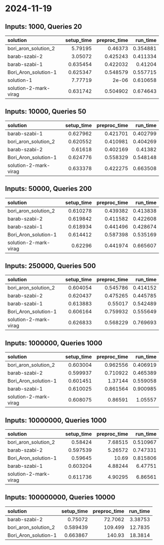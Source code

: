 # 2024-11-19

## Inputs: 1000, Queries 20

| solution              |   setup_time |   preproc_time |   run_time |
|:----------------------|-------------:|---------------:|-----------:|
| bori_aron_solution_2  |     5.79195  |       0.46373  |   0.354881 |
| barab-szabi-2         |     3.05072  |       0.425243 |   0.411334 |
| barab-szabi-1         |     0.635454 |       0.422032 |   0.41204  |
| Bori_Aron_solution-1  |     0.625347 |       0.548579 |   0.557715 |
| solution-1            |     7.77719  |       2e-06    |   0.610658 |
| solution-2-mark-virag |     0.631742 |       0.504902 |   0.674643 |

## Inputs: 10000, Queries 50

| solution              |   setup_time |   preproc_time |   run_time |
|:----------------------|-------------:|---------------:|-----------:|
| barab-szabi-1         |     0.627962 |       0.421701 |   0.402799 |
| bori_aron_solution_2  |     0.620552 |       0.410981 |   0.404269 |
| barab-szabi-2         |     0.61618  |       0.402169 |   0.41382  |
| Bori_Aron_solution-1  |     0.624776 |       0.558329 |   0.548148 |
| solution-2-mark-virag |     0.633378 |       0.422275 |   0.663508 |

## Inputs: 50000, Queries 200

| solution              |   setup_time |   preproc_time |   run_time |
|:----------------------|-------------:|---------------:|-----------:|
| bori_aron_solution_2  |     0.610278 |       0.439382 |   0.413838 |
| barab-szabi-2         |     0.619842 |       0.411582 |   0.422608 |
| barab-szabi-1         |     0.618934 |       0.441496 |   0.428674 |
| Bori_Aron_solution-1  |     0.614412 |       0.587398 |   0.535169 |
| solution-2-mark-virag |     0.62296  |       0.441974 |   0.665607 |

## Inputs: 250000, Queries 500

| solution              |   setup_time |   preproc_time |   run_time |
|:----------------------|-------------:|---------------:|-----------:|
| bori_aron_solution_2  |     0.604054 |       0.545786 |   0.414152 |
| barab-szabi-2         |     0.620437 |       0.475265 |   0.445785 |
| barab-szabi-1         |     0.613883 |       0.55017  |   0.542489 |
| Bori_Aron_solution-1  |     0.606164 |       0.759932 |   0.555649 |
| solution-2-mark-virag |     0.626833 |       0.568229 |   0.769693 |

## Inputs: 1000000, Queries 1000

| solution              |   setup_time |   preproc_time |   run_time |
|:----------------------|-------------:|---------------:|-----------:|
| bori_aron_solution_2  |     0.603004 |       0.962556 |   0.406919 |
| barab-szabi-2         |     0.599937 |       0.710922 |   0.465389 |
| Bori_Aron_solution-1  |     0.601451 |       1.37144  |   0.559058 |
| barab-szabi-1         |     0.610025 |       0.861564 |   0.900985 |
| solution-2-mark-virag |     0.608075 |       0.86591  |   1.05557  |

## Inputs: 10000000, Queries 1000

| solution              |   setup_time |   preproc_time |   run_time |
|:----------------------|-------------:|---------------:|-----------:|
| bori_aron_solution_2  |     0.58424  |        7.68515 |   0.510967 |
| barab-szabi-2         |     0.597539 |        5.26572 |   0.747331 |
| Bori_Aron_solution-1  |     0.59645  |       10.69    |   0.815806 |
| barab-szabi-1         |     0.603204 |        4.88244 |   6.47751  |
| solution-2-mark-virag |     0.611736 |        4.90295 |   6.86561  |

## Inputs: 100000000, Queries 10000

| solution             |   setup_time |   preproc_time |   run_time |
|:---------------------|-------------:|---------------:|-----------:|
| barab-szabi-2        |     0.75072  |        72.7062 |    3.38753 |
| bori_aron_solution_2 |     0.589439 |       109.499  |   12.7835  |
| Bori_Aron_solution-1 |     0.663867 |       140.93   |   18.3814  |